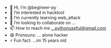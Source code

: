 - 👋 Hi, I’m @begineer-py
- 👀 I’m interested in hacktool
- 🌱 I’m currently learning web_attack
- 💞️ I’m looking to collaborate on ...
- 📫 How to reach me ...pythonuseful@gmail.com
- 😄 Pronouns: ... alone hacker
- ⚡ Fun fact: ...im 15 years old

<!---
begineer-py/begineer-py is a ✨ special ✨ repository because its `README.md` (this file) appears on your GitHub profile.
You can click the Preview link to take a look at your changes.
--->
